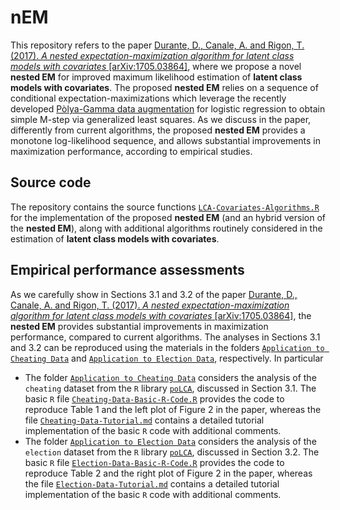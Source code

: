 # nEM
This repository refers to the paper  [Durante, D., Canale, A. and Rigon, T. (2017). *A nested expectation-maximization algorithm for latent class models with covariates* \[arXiv:1705.03864\]](https://arxiv.org/abs/1705.03864), where we propose a novel **nested EM** for improved maximum likelihood estimation of **latent class models with covariates**. The proposed **nested EM**  relies on a sequence of conditional expectation-maximizations which leverage the recently developed [Pòlya-Gamma data augmentation](http://www.tandfonline.com/doi/abs/10.1080/01621459.2013.829001) for logistic regression to obtain simple M-step via  generalized least squares. As we discuss in the paper, differently from current algorithms, the proposed **nested EM** provides a monotone log-likelihood sequence, and allows substantial improvements in maximization performance, according to empirical studies.

## Source code

The repository contains the source functions [`LCA-Covariates-Algorithms.R`](https://github.com/danieledurante/nEM/blob/master/LCA-Covariates-Algorithms.R) for the implementation of the proposed **nested EM** (and an hybrid version of the **nested EM**), along with additional algorithms routinely considered in the estimation of **latent class models with covariates**. 

## Empirical performance assessments

As we carefully show in Sections 3.1 and 3.2 of the paper [Durante, D., Canale, A. and Rigon, T. (2017). *A nested expectation-maximization algorithm for latent class models with covariates* \[arXiv:1705.03864\]](https://arxiv.org/abs/1705.03864), the **nested EM** provides substantial improvements in maximization performance, compared to current algorithms. The analyses in Sections 3.1 and 3.2 can be reproduced using the materials in the folders [`Application to Cheating Data`](https://github.com/danieledurante/nEM/tree/master/Application%20to%20Cheating%20Data) and [`Application to Election Data`](https://github.com/danieledurante/nEM/tree/master/Application%20to%20Election%20Data), respectively. In particular

 - The folder [`Application to Cheating Data`](https://github.com/danieledurante/nEM/tree/master/Application%20to%20Cheating%20Data) considers the analysis of the `cheating` dataset from the `R` library [`poLCA`](https://www.jstatsoft.org/article/view/v042i10), discussed in Section 3.1. The basic `R` file [`Cheating-Data-Basic-R-Code.R`](https://github.com/danieledurante/nEM/blob/master/Application%20to%20Cheating%20Data/Cheating-Data-Basic-R-Code.R) provides the code to reproduce Table 1 and the left plot of Figure 2 in the paper, whereas the file [`Cheating-Data-Tutorial.md`](https://github.com/danieledurante/nEM/blob/master/Application%20to%20Cheating%20Data/Cheating-Data-Tutorial.md) contains a detailed tutorial implementation of the basic `R` code with additional comments. 
 - The folder [`Application to Election Data`](https://github.com/danieledurante/nEM/tree/master/Application%20to%20Election%20Data) considers the analysis of the `election` dataset from the `R` library [`poLCA`](https://www.jstatsoft.org/article/view/v042i10), discussed in Section 3.2. The basic `R` file [`Election-Data-Basic-R-Code.R`](https://github.com/danieledurante/nEM/blob/master/Application%20to%20Election%20Data/Election-Data-Basic-R-Code.R) provides the code to reproduce Table 2 and the right plot of Figure 2 in the paper, whereas the file [`Election-Data-Tutorial.md`](https://github.com/danieledurante/nEM/blob/master/Application%20to%20Election%20Data/Election-Data-Tutorial.md) contains a detailed tutorial implementation of the basic `R` code with additional comments. 
